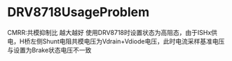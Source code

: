 # DRV8718UsageProblem

CMRR:共模抑制比 越大越好
使用DRV8718时设置状态为高阻态，由于ISHx供电，H桥左侧Shunt电阻共模电压为Vdrain+Vdiode电压，此时电流采样基准电压与设置为Brake状态电压不一致


